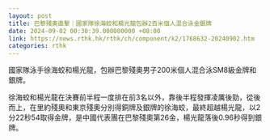 ```yaml
---
layout: post
title: 巴黎殘奧直擊｜國家隊徐海蛟和楊光龍包辦2百米個人混合泳金銀牌
date: 2024-09-02 00:30:39.000000000 +08:00
link: https://news.rthk.hk/rthk/ch/component/k2/1768632-20240902.htm
categories: rthk
---
```


國家隊泳手徐海蛟和楊光龍，包辦巴黎殘奧男子200米個人混合泳SM8級金牌和銀牌。

徐海蛟和楊光龍在決賽前半程一度排在前3名以外，靠後半程發揮凌厲後勁，從後而上，在里約殘奧和東京殘奧分別得銅牌及銀牌的徐海蛟，最終超越楊光龍，以2分22秒54取得金牌，是中國代表團在巴黎殘奧第26金，楊光龍落後0.96秒得到銀牌。
